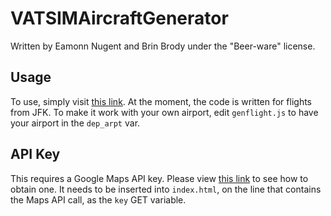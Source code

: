 # VATSIMAircraftGenerator

Written by Eamonn Nugent and Brin Brody under the "Beer-ware" license.

## Usage
To use, simply visit [this link](https://demilletech.github.io/eamonn-random/Web/VATSIMAircraftGenerator/index.html).
At the moment, the code is written for flights from JFK. To make it work with your own airport, edit `genflight.js`
to have your airport in the `dep_arpt` var.

## API Key
This requires a Google Maps API key. Please view [this link](https://stackoverflow.com/questions/22294128/how-can-i-get-google-map-api-v3-key)
to see how to obtain one. It needs to be inserted into `index.html`, on the line that contains the Maps API call, as the `key`
GET variable.
